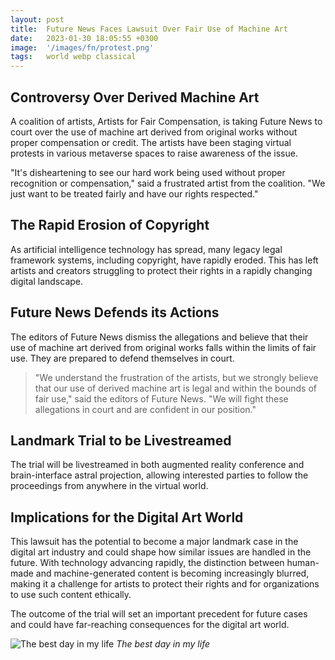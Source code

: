 ```yaml
---
layout: post
title:  Future News Faces Lawsuit Over Fair Use of Machine Art
date:   2023-01-30 18:05:55 +0300
image:  '/images/fn/protest.png'
tags:   world webp classical
---
```


## Controversy Over Derived Machine Art 
A coalition of artists, Artists for Fair Compensation, is taking Future News to court over the use of machine art derived from original works without proper compensation or credit. The artists have been staging virtual protests in various metaverse spaces to raise awareness of the issue.

"It's disheartening to see our hard work being used without proper recognition or compensation," said a frustrated artist from the coalition. "We just want to be treated fairly and have our rights respected."

## The Rapid Erosion of Copyright
As artificial intelligence technology has spread, many legacy legal framework systems, including copyright, have rapidly eroded. This has left artists and creators struggling to protect their rights in a rapidly changing digital landscape.

## Future News Defends its Actions
The editors of Future News dismiss the allegations and believe that their use of machine art derived from original works falls within the limits of fair use. They are prepared to defend themselves in court.

>"We understand the frustration of the artists, but we strongly believe that our use of derived machine art is legal and within the bounds of fair use," said the editors of Future News. "We will fight these allegations in court and are confident in our position."

## Landmark Trial to be Livestreamed
The trial will be livestreamed in both augmented reality conference and brain-interface astral projection, allowing interested parties to follow the proceedings from anywhere in the virtual world.

## Implications for the Digital Art World
This lawsuit has the potential to become a major landmark case in the digital art industry and could shape how similar issues are handled in the future. With technology advancing rapidly, the distinction between human-made and machine-generated content is becoming increasingly blurred, making it a challenge for artists to protect their rights and for organizations to use such content ethically.

The outcome of the trial will set an important precedent for future cases and could have far-reaching consequences for the digital art world.

![The best day in my life]({{site.baseurl}}/images/34.jpg)
*The best day in my life*
